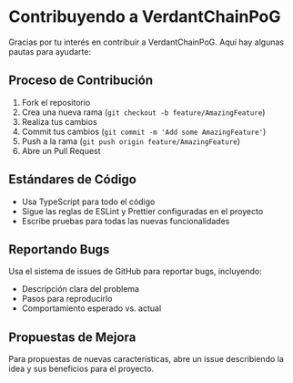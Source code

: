 # Contribuyendo a VerdantChainPoG

Gracias por tu interés en contribuir a VerdantChainPoG. Aquí hay algunas pautas para ayudarte:

## Proceso de Contribución
1. Fork el repositorio
2. Crea una nueva rama (`git checkout -b feature/AmazingFeature`)
3. Realiza tus cambios
4. Commit tus cambios (`git commit -m 'Add some AmazingFeature'`)
5. Push a la rama (`git push origin feature/AmazingFeature`)
6. Abre un Pull Request

## Estándares de Código
- Usa TypeScript para todo el código
- Sigue las reglas de ESLint y Prettier configuradas en el proyecto
- Escribe pruebas para todas las nuevas funcionalidades

## Reportando Bugs
Usa el sistema de issues de GitHub para reportar bugs, incluyendo:
- Descripción clara del problema
- Pasos para reproducirlo
- Comportamiento esperado vs. actual

## Propuestas de Mejora
Para propuestas de nuevas características, abre un issue describiendo la idea y sus beneficios para el proyecto.